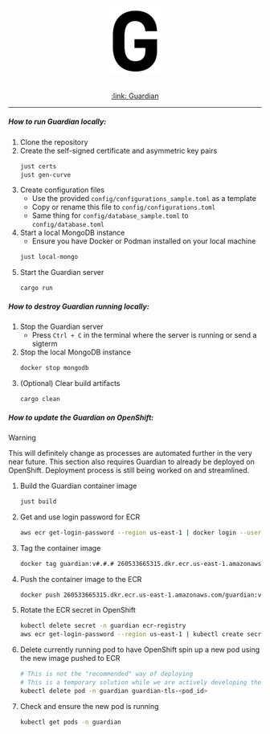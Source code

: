 <div align="center">
	<img src="../static/favicon.svg" width="100px">
</div>
</br>

<p align="center">
	<a href="https://open.accelerator.cafe" target="_blank">
		:link: Guardian
	</a>
</p>

---

##### How to run Guardian locally:

1. Clone the repository
2. Create the self-signed certificate and asymmetric key pairs
    ```bash
    just certs
    just gen-curve
    ```
3. Create configuration files
    - Use the provided `config/configurations_sample.toml` as a template
    - Copy or rename this file to `config/configurations.toml`
    - Same thing for `config/database_sample.toml` to `config/database.toml`
4. Start a local MongoDB instance
    - Ensure you have Docker or Podman installed on your local machine
    ```bash
    just local-mongo
    ```
5. Start the Guardian server
    ```bash
    cargo run
    ```

##### How to destroy Guardian running locally:

1. Stop the Guardian server
    - Press `Ctrl + C` in the terminal where the server is running or send a sigterm
2. Stop the local MongoDB instance
    ```bash
    docker stop mongodb
    ```
3. (Optional) Clear build artifacts
    ```bash
    cargo clean
    ```

##### How to update the Guardian on OpenShift:

> [!WARNING]
> This will definitely change as processes are automated further in the very near future.
> This section also requires Guardian to already be deployed on OpenShift. Deployment process is still being worked on and streamlined.

1. Build the Guardian container image
    ```bash
    just build
    ```
2. Get and use login password for ECR
    ```bash
    aws ecr get-login-password --region us-east-1 | docker login --username AWS --password-stdin 260533665315.dkr.ecr.us-east-1.amazonaws.com
    ```
3. Tag the container image
    ```bash
    docker tag guardian:v#.#.# 260533665315.dkr.ecr.us-east-1.amazonaws.com/guardian:v#.#.#
    ```
4. Push the container image to the ECR
    ```bash
    docker push 260533665315.dkr.ecr.us-east-1.amazonaws.com/guardian:v#.#.#
    ```
5. Rotate the ECR secret in OpenShift
    ```bash
    kubectl delete secret -n guardian ecr-registry
    aws ecr get-login-password --region us-east-1 | kubectl create secret docker-registry ecr-registry --docker-server=260533665315.dkr.ecr.us-east-1.amazonaws.com/guardian --docker-username=AWS --docker-password=$(aws ecr get-login-password --region us-east-1)
    ```
6. Delete currently running pod to have OpenShift spin up a new pod using the new image pushed to ECR
    ```bash
    # This is not the "recommended" way of deploying
    # This is a temporary solution while we are actively developing the stage env
    kubectl delete pod -n guardian guardian-tls-<pod_id>
    ```
7. Check and ensure the new pod is running
    ```bash
    kubectl get pods -n guardian
    ```
